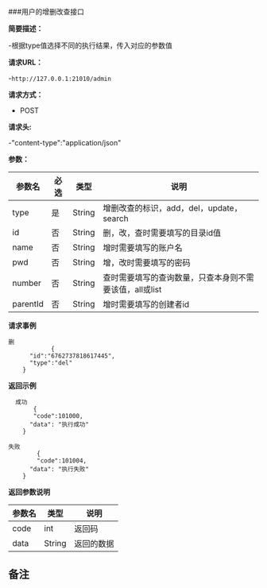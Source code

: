 ###用户的增删改查接口

**简要描述：** 

-根据type值选择不同的执行结果，传入对应的参数值

**请求URL：** 

-`http://127.0.0.1:21010/admin`

**请求方式：**

- POST 

**请求头:**

-"content-type":"application/json"

**参数：** 

| 参数名  | 必选 | 类型     |说明|
| ------ | -------- | -------- |------|
|type|是|String|增删改查的标识，add，del，update，search|
|id|否|String|删，改，查时需要填写的目录id值|
|name|否|String|增时需要填写的账户名|
|pwd|否|String|增，改时需要填写的密码|
|number|否|String|查时需要填写的查询数量，只查本身则不需要该值，all或list|
|parentId|否|String|增时需要填写的创建者id|

**请求事例**

```
删
            {
      "id":"6762737818617445",
	  "type":"del"
    }
```

 **返回示例**
 
```
  成功
       {
	   "code":101000,
      "data": "执行成功"
    }
```

```
失败
        {
		"code":101004,
      "data": "执行失败"
    }
```

**返回参数说明**

| 参数名  |   类型     |说明|
| ------ | -------- |------|
| code | int |返回码|
|data|String|返回的数据|

**备注**
-
